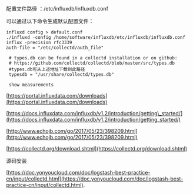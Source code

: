 配置文件路径 ：/etc/influxdb/influxdb.conf

可以通过以下命令生成默认配置文件：

```
influxd config > default.conf
./influxd -config /home/software/influxdb/etc/influxdb/influxdb.conf
influx -precision rfc3339
auth-file = "/etc/collectd/auth_file"

 # types.db can be found in a collectd installation or on github:
 # https://github.com/collectd/collectd/blob/master/src/types.db
 #types.db可从上述地址下载到此路径
 typesdb = "/usr/share/collectd/types.db"

 show measurements
```

[https://portal.influxdata.com/downloads](https://portal.influxdata.com/downloads)

[https://docs.influxdata.com/influxdb/v1.2/introduction/getting\_started/](https://docs.influxdata.com/influxdb/v1.2/introduction/getting_started/)

[http://www.echojb.com/go/2017/05/23/398209.html](http://www.echojb.com/go/2017/05/23/398209.html)

[https://collectd.org/download.shtml](https://collectd.org/download.shtml)

源码安装

[https://doc.yonyoucloud.com/doc/logstash-best-practice-cn/input/collectd.html](https://doc.yonyoucloud.com/doc/logstash-best-practice-cn/input/collectd.html).

